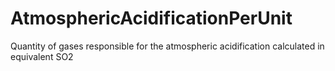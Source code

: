 AtmosphericAcidificationPerUnit
===============================

Quantity of gases responsible for the atmospheric acidification calculated in equivalent SO2
